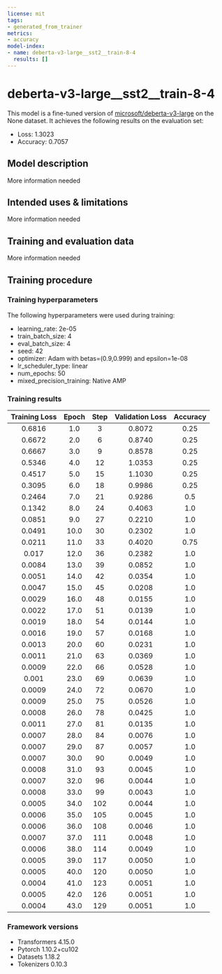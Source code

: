 ```yaml
---
license: mit
tags:
- generated_from_trainer
metrics:
- accuracy
model-index:
- name: deberta-v3-large__sst2__train-8-4
  results: []
---
```


<!-- This model card has been generated automatically according to the information the Trainer had access to. You
should probably proofread and complete it, then remove this comment. -->

# deberta-v3-large__sst2__train-8-4

This model is a fine-tuned version of [microsoft/deberta-v3-large](https://huggingface.co/microsoft/deberta-v3-large) on the None dataset.
It achieves the following results on the evaluation set:
- Loss: 1.3023
- Accuracy: 0.7057

## Model description

More information needed

## Intended uses & limitations

More information needed

## Training and evaluation data

More information needed

## Training procedure

### Training hyperparameters

The following hyperparameters were used during training:
- learning_rate: 2e-05
- train_batch_size: 4
- eval_batch_size: 4
- seed: 42
- optimizer: Adam with betas=(0.9,0.999) and epsilon=1e-08
- lr_scheduler_type: linear
- num_epochs: 50
- mixed_precision_training: Native AMP

### Training results

| Training Loss | Epoch | Step | Validation Loss | Accuracy |
|:-------------:|:-----:|:----:|:---------------:|:--------:|
| 0.6816        | 1.0   | 3    | 0.8072          | 0.25     |
| 0.6672        | 2.0   | 6    | 0.8740          | 0.25     |
| 0.6667        | 3.0   | 9    | 0.8578          | 0.25     |
| 0.5346        | 4.0   | 12   | 1.0353          | 0.25     |
| 0.4517        | 5.0   | 15   | 1.1030          | 0.25     |
| 0.3095        | 6.0   | 18   | 0.9986          | 0.25     |
| 0.2464        | 7.0   | 21   | 0.9286          | 0.5      |
| 0.1342        | 8.0   | 24   | 0.4063          | 1.0      |
| 0.0851        | 9.0   | 27   | 0.2210          | 1.0      |
| 0.0491        | 10.0  | 30   | 0.2302          | 1.0      |
| 0.0211        | 11.0  | 33   | 0.4020          | 0.75     |
| 0.017         | 12.0  | 36   | 0.2382          | 1.0      |
| 0.0084        | 13.0  | 39   | 0.0852          | 1.0      |
| 0.0051        | 14.0  | 42   | 0.0354          | 1.0      |
| 0.0047        | 15.0  | 45   | 0.0208          | 1.0      |
| 0.0029        | 16.0  | 48   | 0.0155          | 1.0      |
| 0.0022        | 17.0  | 51   | 0.0139          | 1.0      |
| 0.0019        | 18.0  | 54   | 0.0144          | 1.0      |
| 0.0016        | 19.0  | 57   | 0.0168          | 1.0      |
| 0.0013        | 20.0  | 60   | 0.0231          | 1.0      |
| 0.0011        | 21.0  | 63   | 0.0369          | 1.0      |
| 0.0009        | 22.0  | 66   | 0.0528          | 1.0      |
| 0.001         | 23.0  | 69   | 0.0639          | 1.0      |
| 0.0009        | 24.0  | 72   | 0.0670          | 1.0      |
| 0.0009        | 25.0  | 75   | 0.0526          | 1.0      |
| 0.0008        | 26.0  | 78   | 0.0425          | 1.0      |
| 0.0011        | 27.0  | 81   | 0.0135          | 1.0      |
| 0.0007        | 28.0  | 84   | 0.0076          | 1.0      |
| 0.0007        | 29.0  | 87   | 0.0057          | 1.0      |
| 0.0007        | 30.0  | 90   | 0.0049          | 1.0      |
| 0.0008        | 31.0  | 93   | 0.0045          | 1.0      |
| 0.0007        | 32.0  | 96   | 0.0044          | 1.0      |
| 0.0008        | 33.0  | 99   | 0.0043          | 1.0      |
| 0.0005        | 34.0  | 102  | 0.0044          | 1.0      |
| 0.0006        | 35.0  | 105  | 0.0045          | 1.0      |
| 0.0006        | 36.0  | 108  | 0.0046          | 1.0      |
| 0.0007        | 37.0  | 111  | 0.0048          | 1.0      |
| 0.0006        | 38.0  | 114  | 0.0049          | 1.0      |
| 0.0005        | 39.0  | 117  | 0.0050          | 1.0      |
| 0.0005        | 40.0  | 120  | 0.0050          | 1.0      |
| 0.0004        | 41.0  | 123  | 0.0051          | 1.0      |
| 0.0005        | 42.0  | 126  | 0.0051          | 1.0      |
| 0.0004        | 43.0  | 129  | 0.0051          | 1.0      |


### Framework versions

- Transformers 4.15.0
- Pytorch 1.10.2+cu102
- Datasets 1.18.2
- Tokenizers 0.10.3
